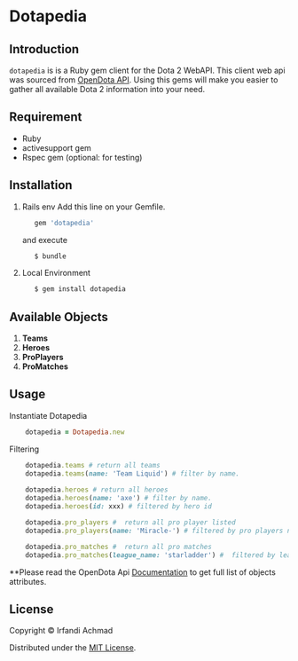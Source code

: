 # Dotapedia

## Introduction
`dotapedia` is is a Ruby gem client for the Dota 2 WebAPI. This client web api was sourced from [OpenDota API](https://docs.opendota.com/). Using this gems will make you easier to gather all available Dota 2 information into your need.

## Requirement
- Ruby
- activesupport gem
- Rspec gem (optional: for testing)
## Installation
 1. Rails env
    Add this line on your Gemfile.
    ```ruby
       gem 'dotapedia'
    ``` 
    and execute
    ```ruby
       $ bundle
    ```
2. Local Environment
   ```ruby
      $ gem install dotapedia
    ```
   
## Available Objects
1. **Teams**
2. **Heroes**
3. **ProPlayers**
4. **ProMatches**

## Usage
Instantiate Dotapedia
```ruby
    dotapedia = Dotapedia.new
```
Filtering
```ruby
    dotapedia.teams # return all teams
    dotapedia.teams(name: 'Team Liquid') # filter by name.
    
    dotapedia.heroes # return all heroes
    dotapedia.heroes(name: 'axe') # filter by name.
    dotapedia.heroes(id: xxx) # filtered by hero id

    dotapedia.pro_players #  return all pro player listed
    dotapedia.pro_players(name: 'Miracle-') # filtered by pro players name

    dotapedia.pro_matches #  return all pro matches
    dotapedia.pro_matches(league_name: 'starladder') #  filtered by league name
```

**Please read the OpenDota Api [Documentation](https://docs.opendota.com/) to get full list  of objects attributes.

## License

Copyright © Irfandi Achmad

Distributed under the [MIT License](http://www.opensource.org/licenses/MIT).
